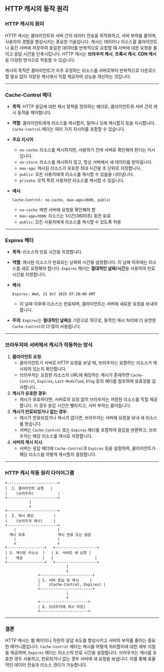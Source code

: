 ## HTTP 캐시의 동작 원리

### **HTTP 캐시의 원리**

HTTP 캐시는 클라이언트와 서버 간의 데이터 전송을 최적화하고, 서버 부하를 줄이며, 사용자의 경험을 향상시키는 중요한 기술입니다. 캐시는 데이터나 리소스를 클라이언트나 중간 서버에 저장하여 동일한 데이터를 반복적으로 요청할 때 서버에 대한 요청을 줄이고 응답 시간을 단축시킵니다. HTTP 캐시는 **브라우저 캐시**, **프록시 캐시**, **CDN 캐시** 등 다양한 방식으로 작동할 수 있습니다.

캐시의 목적은 클라이언트가 자주 요청하는 리소스를 서버로부터 반복적으로 다운로드할 필요 없이 저장된 캐시에서 직접 제공하여 성능을 개선하는 것입니다.

---

### **Cache-Control 헤더**

- **목적**: HTTP 응답에 대한 캐시 정책을 정의하는 헤더로, 클라이언트와 서버 간의 캐시 동작을 제어합니다.
- **역할**: 클라이언트에게 리소스를 캐시할지, 얼마나 오래 캐시할지 등을 지시합니다. `Cache-Control` 헤더는 여러 가지 지시어를 포함할 수 있습니다.
- **주요 지시어**:
    - `no-cache`: 리소스를 캐시하지만, 사용하기 전에 서버로 확인해야 한다는 지시입니다.
    - `no-store`: 리소스를 캐시하지 않고, 항상 서버에서 새 데이터를 받아옵니다.
    - `max-age`: 캐시된 리소스가 유효한 최대 시간을 초 단위로 지정합니다.
    - `public`: 모든 사용자에게 리소스를 캐시할 수 있음을 나타냅니다.
    - `private`: 오직 특정 사용자만 리소스를 캐시할 수 있습니다.
- **예시**:

    ```
    Cache-Control: no-cache, max-age=3600, public
    ```

    - `no-cache`: 매번 서버에 요청을 확인해야 함
    - `max-age=3600`: 리소스는 1시간(3600초) 동안 유효
    - `public`: 모든 사용자에게 리소스를 캐시할 수 있도록 허용

---

### **Expires 헤더**

- **목적**: 리소스의 만료 시간을 지정합니다.
- **역할**: 캐시된 리소스가 만료되는 날짜와 시간을 설정합니다. 이 날짜 이후에는 리소스를 새로 요청해야 합니다. `Expires` 헤더는 **절대적인 날짜/시간**을 사용하여 만료 시간을 지정합니다.
- **예시**:

    ```
    Expires: Wed, 21 Oct 2025 07:28:00 GMT
    ```

    - 이 날짜 이후에 리소스는 만료되며, 클라이언트는 서버에 새로운 요청을 보내야 합니다.
- **주의**: `Expires`는 **절대적인 날짜**를 기준으로 하므로, 동적인 캐시 처리에 더 유연한 `Cache-Control`이 더 많이 사용됩니다.

---

### **브라우저와 서버에서 캐시가 작동하는 방식**

1. **클라이언트 요청**:
    - 클라이언트가 서버로 HTTP 요청을 보낼 때, 브라우저는 요청하는 리소스가 캐시되어 있는지 확인합니다.
    - 브라우저는 요청한 리소스의 URL에 해당하는 캐시가 존재하면 `Cache-Control`, `Expires`, `Last-Modified`, `ETag` 등의 헤더를 참조하여 유효성을 검사합니다.
2. **캐시가 유효한 경우**:
    - 캐시가 유효하다면, 서버로의 요청 없이 브라우저는 저장된 리소스를 직접 제공합니다. 이 경우 응답 시간은 빨라지고, 서버 부하는 줄어듭니다.
3. **캐시가 만료되었거나 없는 경우**:
    - 캐시가 만료되었거나 캐시가 없다면, 브라우저는 서버에 요청을 보내 새 리소스를 받습니다.
    - 서버는 `Cache-Control` 또는 `Expires` 헤더를 포함하여 응답을 반환하고, 브라우저는 해당 리소스를 캐시로 저장합니다.
4. **서버의 캐시 지시**:
    - 서버는 응답 헤더에 `Cache-Control`과 `Expires` 등을 설정하여, 클라이언트가 해당 리소스를 어떻게 캐시할지 결정합니다.

---

### **HTTP 캐시 작동 원리 다이어그램**

```
+-----------------------+
|  1. 클라이언트 요청   |
|    (브라우저)           |
+-----------------------+
           |
           v
+-----------------------+
|  2. 캐시 확인         |
|    (브라우저 캐시)     |
+-----------------------+
    |                   |
  캐시 유효               캐시 만료 또는 없음
    |                   |
    v                   v
+-----------------+   +-------------------+
| 3. 캐시된 리소스  |   | 4. 서버로 새 요청 |
|    제공         |   |                   |
+-----------------+   +-------------------+
                            |
                            v
               +------------------------+
               | 5. 서버 응답 및 캐시     |
               |    (Cache-Control, Expires) |
               +------------------------+
                            |
                            v
               +----------------------+
               | 6. 브라우저에 캐시 저장|
               +----------------------+

```

---

### **결론**

HTTP 캐시는 웹 페이지나 자원의 응답 속도를 향상시키고 서버의 부하를 줄이는 중요한 메커니즘입니다. `Cache-Control` 헤더는 캐시를 어떻게 처리할지에 대한 세부 지침을 제공하며, `Expires` 헤더는 리소스의 만료 시간을 설정합니다. 브라우저는 캐시를 유효한 경우 사용하고, 만료되거나 없는 경우 서버에 새 요청을 보냅니다. 이를 통해 효율적인 데이터 전송과 리소스 관리가 가능합니다.